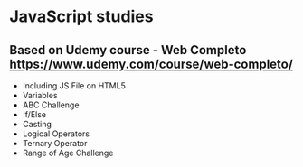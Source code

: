 # JavaScript studies  
## Based on Udemy course - Web Completo https://www.udemy.com/course/web-completo/

- Including JS File on HTML5
- Variables
- ABC Challenge
- If/Else
- Casting
- Logical Operators
- Ternary Operator
- Range of Age Challenge